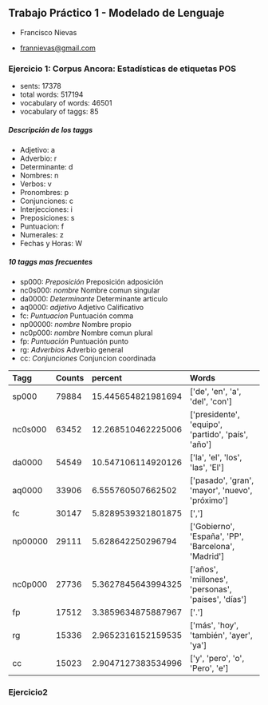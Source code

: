 ## Trabajo Práctico 1 - Modelado de Lenguaje

- Francisco Nievas
* frannievas@gmail.com

### Ejercicio 1: Corpus Ancora: Estadísticas de etiquetas POS

- sents: 17378
- total words: 517194
- vocabulary of words: 46501
- vocabulary of taggs: 85


##### Descripción de los taggs
- Adjetivo: a
- Adverbio: r
- Determinante: d
- Nombres: n
- Verbos: v
- Pronombres: p
- Conjunciones: c
- Interjecciones: i
- Preposiciones: s
- Puntuacion: f
- Numerales: z
- Fechas y Horas: W

##### 10 taggs mas frecuentes

 * sp000: *Preposición* Preposición adposición
 * nc0s000: *nombre* Nombre comun singular
 * da0000: *Determinante* Determinante articulo
 * aq0000: *adjetivo* Adjetivo Calificativo
 * fc: *Puntuacion* Puntuación comma
 * np00000: *nombre* Nombre propio
 * nc0p000: *nombre* Nombre comun plural
 * fp: *Puntuación* Puntuación punto
 * rg: *Adverbios* Adverbio general
 * cc: *Conjunciones* Conjuncion coordinada

|   Tagg  | Counts |      percent       |                        Words                        |
| :------ | :----- | :----------------- | :-------------------------------------------------- |
|  sp000  | 79884  | 15.445654821981694 |           ['de', 'en', 'a', 'del', 'con']           |
| nc0s000 | 63452  | 12.268510462225006 |  ['presidente', 'equipo', 'partido', 'país', 'año'] |
|  da0000 | 54549  | 10.547106114920126 |           ['la', 'el', 'los', 'las', 'El']          |
|  aq0000 | 33906  | 6.555760507662502  |   ['pasado', 'gran', 'mayor', 'nuevo', 'próximo']   |
|    fc   | 30147  | 5.8289539321801875 |                        [',']                        |
| np00000 | 29111  | 5.628642250296794  | ['Gobierno', 'España', 'PP', 'Barcelona', 'Madrid'] |
| nc0p000 | 27736  | 5.3627845643994325 |  ['años', 'millones', 'personas', 'países', 'días'] |
|    fp   | 17512  | 3.3859634875887967 |                        ['.']                        |
|    rg   | 15336  | 2.9652316152159535 |       ['más', 'hoy', 'también', 'ayer', 'ya']       |
|    cc   | 15023  | 2.9047127383534996 |           ['y', 'pero', 'o', 'Pero', 'e']           |







### Ejercicio2
